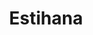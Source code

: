 ---
layout: place
title: "Estihana"
permalink: /new-york/brooklyn/estihana.html
stateAbbr: NY
stateName: New York
cityName: Brooklyn
seo:
  name: "Estihana"
  type: Restaurant
  links: null
description: "Estihana serves delicious sushi in Brooklyn, New York. Try fresh Japanese dishes for a great dining experience. "
place_id: ChIJ225B68hEwokRRE8EmbDr1_A
photos:
  - name: >-
      places/ChIJ225B68hEwokRRE8EmbDr1_A/photos/AeeoHcJejvL8kF7GuElQn-wyB20aRVP0YvY0M89N_cR09M6H94-pZoVPnv8oSjDUk1m6GDoi5nYw0AE3rlID4of90DWF3boNu2RefP7u_6JY7qxe6PxvaNrWeegjd7JVqvaBVUZUBVaswR4E_1VfmFW-R6539fGRUIt_ndBQpwDQrySrHHmkVdFis_6faK7Y_G1zUO0SO8FPw_i0dj9pq6ZNubyps0Rh7x8rtVX5x4aPIMS50359NQOFs_V5SrmF_MsuGgF_8cBmvJbJVaA6mWG9e0ski-Hk7YtB4jsdjq8D1cFk0ukbGxAOx50h86CMmpUtDUnyoTwxujGMLs5acA0lr9SfzpRVcT4v5i6FHq2WNesMeHzNmSGUbm-PBJJMue7DLs9bUiJF8wvCCVbhN9zU1QPj0SnmceA34DZ8xS2_dMszE7g
    widthPx: 4032
    heightPx: 1816
    authorAttributions:
      - displayName: D K
        uri: https://maps.google.com/maps/contrib/107151988804144005127
        photoUri: >-
          https://lh3.googleusercontent.com/a-/ALV-UjV8dgkONG4ApNZMcuIYM9KG4uqau--YG0S9RocjodfNDPBBnynsnQ=s100-p-k-no-mo
    flagContentUri: >-
      https://www.google.com/local/imagery/report/?cb_client=maps_api_places.places_api&image_key=!1e10!2sCIHM0ogKEICAgIDB2JHumgE&hl=en-US
    googleMapsUri: >-
      https://www.google.com/maps/place//data=!3m4!1e2!3m2!1sCIHM0ogKEICAgIDB2JHumgE!2e10!4m2!3m1!1s0x89c244c8eb416edb:0xf0d7ebb099044f44
  - name: >-
      places/ChIJ225B68hEwokRRE8EmbDr1_A/photos/AeeoHcIcHkTH7Rm6PkgHKnr9p8mt9hfwLI5orjG6FzU8WeUJXjcxeXMGyyTpgqXDur_cX4GCkzUFuiRskghRdVjb5UroQ2qLoRSUd3hsD9hvluI8t2zUhdvb4UHmjfqhT9sveZB6AmNx0w7NqjTYQRVyE1lP6K8mjfyj4OjwoRYaJNhrr1wiZDeZvF3ALcEFR84ALqrOlRmIln_hgseFi1vEoZYKEJNVyLywDL1fpWtIhURMdYRhm4nFRekyhw8Ul_LU7tpcCDcQqgcyfhDRp_wtc896MvkzncZOUhliXsvafGhKbA
    widthPx: 1100
    heightPx: 736
    authorAttributions:
      - displayName: Estihana Brooklyn
        uri: https://maps.google.com/maps/contrib/110013198283368174821
        photoUri: >-
          https://lh3.googleusercontent.com/a-/ALV-UjWbLD5tgPSgSe3HWaxGhsI0O5EUel1ej_v6MkSGvkwzTuHhJiA=s100-p-k-no-mo
    flagContentUri: >-
      https://www.google.com/local/imagery/report/?cb_client=maps_api_places.places_api&image_key=!1e10!2sAF1QipPxye366zcvdrVP14sKgLfs4dEEYx3jdGDmXVk-&hl=en-US
    googleMapsUri: >-
      https://www.google.com/maps/place//data=!3m4!1e2!3m2!1sAF1QipPxye366zcvdrVP14sKgLfs4dEEYx3jdGDmXVk-!2e10!4m2!3m1!1s0x89c244c8eb416edb:0xf0d7ebb099044f44
  - name: >-
      places/ChIJ225B68hEwokRRE8EmbDr1_A/photos/AeeoHcLpY82bTI__XUge-LURxyoBknTiYpdvKsWzZNdtm5w1mtY8DqJCOvl2PYxZDPX4i2rYiY7lQWUNGiGda-7XeUBeLA5e56Rkg3aof_Lw3WFvGnwwq2X2_i-GfYHs90hvsE1bTTq7EcuN8Knct_oZHnLXYY02IHKmDsGePhe7F4RYPxN0hmOVp9HDzNIdbU7Quq8A6kv5_w2Uo4MqxezQGDx2BLB6oZ7IPcR50_dczkpMYi4WQYRGD-k5cm8euATTOhsopIHuChm6biPdy9sRk-88Y41pgs5aXoenLMIeJkO5lg
    widthPx: 4800
    heightPx: 3175
    authorAttributions:
      - displayName: Estihana
        uri: https://maps.google.com/maps/contrib/108186590006877679277
        photoUri: >-
          https://lh3.googleusercontent.com/a/ACg8ocJv24B-RJIsczHhqrO9tRO4G4CdtW3Pikbr69qao3tnM8qVvg=s100-p-k-no-mo
    flagContentUri: >-
      https://www.google.com/local/imagery/report/?cb_client=maps_api_places.places_api&image_key=!1e10!2sAF1QipPhoTohM83L-aQ34ce3ZGtfmqrmeomioe7MxgRQ&hl=en-US
    googleMapsUri: >-
      https://www.google.com/maps/place//data=!3m4!1e2!3m2!1sAF1QipPhoTohM83L-aQ34ce3ZGtfmqrmeomioe7MxgRQ!2e10!4m2!3m1!1s0x89c244c8eb416edb:0xf0d7ebb099044f44
  - name: >-
      places/ChIJ225B68hEwokRRE8EmbDr1_A/photos/AeeoHcJXTvUOR2G0S5_x04QAsj4Xds-L2hh7ZtLC0qn8gTUtimaRuIte1WzF72B3ZYtWl2J4b4GfOofWgpBF_fTHuQBOmZdMz1rPtVcoq9clhseo7S3QhaY0lFrl9v81-0gwhCVuuamp96oytNeIYHbgngOyA1wClvUujTylYmLNCuTaXFxdC41JdaGepE9nCFfdFAVwI0OnyywN14kMD_VHzekt2MVVMl10A6ElX73pvSWblrV8_WmzZotPo0rZi8aH0OrVf22Dv7N_vHHpzLiqq1jChiYPzgYXhddzmTdxgUH3_A3x5v2AwtEIpsZP6xvNOmtL8pDHdxQIPAM8lJRt4ntTNnYHihQIX_TwMZIvUv1rM7jsyU_g2AuniyWrsp9ddaoO1B-359GWr3ejeF1w5R6b61aoazI_7VE1zCWvb_WJYg
    widthPx: 2265
    heightPx: 2268
    authorAttributions:
      - displayName: Ahuva Spiegel-Hoberman
        uri: https://maps.google.com/maps/contrib/117000572310539022184
        photoUri: >-
          https://lh3.googleusercontent.com/a-/ALV-UjU-qRoR2pdviBVDCTTQh4uHPDF5kmjc0D32_lnye30MeH96Pl2D=s100-p-k-no-mo
    flagContentUri: >-
      https://www.google.com/local/imagery/report/?cb_client=maps_api_places.places_api&image_key=!1e10!2sCIHM0ogKEICAgICkw_m0Vg&hl=en-US
    googleMapsUri: >-
      https://www.google.com/maps/place//data=!3m4!1e2!3m2!1sCIHM0ogKEICAgICkw_m0Vg!2e10!4m2!3m1!1s0x89c244c8eb416edb:0xf0d7ebb099044f44
  - name: >-
      places/ChIJ225B68hEwokRRE8EmbDr1_A/photos/AeeoHcJ_pvkPrCDhhOnoKsyow4HhkTQDZmruO_M8feA8f-3630OtcZN-saZ1ldpbzTLdCK1hxJGF0hrJBS0FX0ctCg8F-eQC92gMDx8yC_2nipcp9EpdouiNff_QWz8OIRv4MljhrNQ8SUQtXe_OPs6TiJRQLIDBaScjMtJEn0FMLqkSgZQhjhX_YHUP0UABm0I0Re2q2EzvS3-hQivw1zbI2hacuSiY5kq6ATdNTAvG9VwEh64jsboUNqcRkYQq6rZxssedv7WPi8Zsklx-XNOnzoC0WLoWFBfaEF_M1dPKBu5TBbPeEmoc5Q7NlDEHXFPzvxo6aYG1A5V0UIkTSi3WkgyVcY5yOpe8MDsYxlaHkrsjROvTL3v7soL4CeyVi3_NLymu2XB9KFrQE7RxnMRzRHrjNufrMBCecw_sqArgbMkRmg
    widthPx: 3600
    heightPx: 4800
    authorAttributions:
      - displayName: Yehiel M Kalish
        uri: https://maps.google.com/maps/contrib/112727591328253712575
        photoUri: >-
          https://lh3.googleusercontent.com/a-/ALV-UjV96ZdqGCp7qRny_ooJGXS75bQXlMDdS_uqFwuGKMHB5-o9aulI=s100-p-k-no-mo
    flagContentUri: >-
      https://www.google.com/local/imagery/report/?cb_client=maps_api_places.places_api&image_key=!1e10!2sCIHM0ogKEICAgMCIs67UZw&hl=en-US
    googleMapsUri: >-
      https://www.google.com/maps/place//data=!3m4!1e2!3m2!1sCIHM0ogKEICAgMCIs67UZw!2e10!4m2!3m1!1s0x89c244c8eb416edb:0xf0d7ebb099044f44
  - name: >-
      places/ChIJ225B68hEwokRRE8EmbDr1_A/photos/AeeoHcLDCxzmg-slNZkfFyWnPB8FsEXQHsyh9lYxggAawY2mZgKd0YmLM2dcyLUlCJ7m-2hp9dJcP6uAAwDlcWbSwvHe9v4retlj49sDZqELfessjFADnZGSj0124zD-kDX-K-HIb_oFl8Mg2XmOpjk60_cp_DuaD5ze6S82gqDaux1f8rJTGOkuDBp7-CozGpDk2d3BTJ5FVed3rBRdVvfPp7lY8irdGQmKyd1kimc6WXFKyjn2gQhwao2x_DFJEoWe2ZlKbj4G2Zl_2GB1dJj0ZnsR2phCdOBbAiTDbxzzqt-p8Vwq6aJW8ToaPT_3utM3ZXo0444sA7f5N-CIhcUW1Xa1nlERhOw-VpEdRTCboM15u4vai3h2X7RZYI4vVysiFlgfvZIhyxKr2FE47t5PxOZXqk0DSue1UrSAuay1jN9jp4c
    widthPx: 3658
    heightPx: 2793
    authorAttributions:
      - displayName: Meira Chana Meyerovich
        uri: https://maps.google.com/maps/contrib/102952880256269286786
        photoUri: >-
          https://lh3.googleusercontent.com/a-/ALV-UjUrtNlM5aoEx6DjdmdTHwCKALIM3bDNH96ZmfgnsCLz9p18HDhw_A=s100-p-k-no-mo
    flagContentUri: >-
      https://www.google.com/local/imagery/report/?cb_client=maps_api_places.places_api&image_key=!1e10!2sCIHM0ogKEICAgMDwl83S8gE&hl=en-US
    googleMapsUri: >-
      https://www.google.com/maps/place//data=!3m4!1e2!3m2!1sCIHM0ogKEICAgMDwl83S8gE!2e10!4m2!3m1!1s0x89c244c8eb416edb:0xf0d7ebb099044f44
  - name: >-
      places/ChIJ225B68hEwokRRE8EmbDr1_A/photos/AeeoHcKVrdEtauLZ_UUzJsedZkMSkQOh_X3oRGLXASh3_NHaPiZa0fsHSopny1_ezGEmCiL4VUX0A424-Aw9eK5fnNNOHexsLvb3rZP5mwjoclX79Pmop-kerj4nP5lWtqZXZ0ccSjZVJ0rmmGypor3zXde7ODeuc5v2MkLaJ4Zu8xlBiUtyGlhsOCXnHS0LtSKHRKBuMr-8us1O32xjS8m88Fmj9xseWtZfDaqD4FWVpM4CuD0tmkqbbkp_1iYOg_R_bGGXnjIMAtqW6XVD12XwIML5pOzIKHfK8oMFtxBBnRTOoUOuVBfwTTgYt1KWUuQ2Fi-n7A-wG7hVbdAOMh5Eo8F6sFKplcgRgCWVHJE2_HrrDkFFgCseN-UB3fz9BbCHdToJDHOU5iZeJYA70f_ngyBZ4PiTOpUUzzo9ne5xcTxWqg
    widthPx: 3024
    heightPx: 4032
    authorAttributions:
      - displayName: Nechama Zakon
        uri: https://maps.google.com/maps/contrib/107490105379820868167
        photoUri: >-
          https://lh3.googleusercontent.com/a-/ALV-UjWAvse42CXas1x264d4nEtH1pnEKXMljIIEkB_ruDZvag7yvIio=s100-p-k-no-mo
    flagContentUri: >-
      https://www.google.com/local/imagery/report/?cb_client=maps_api_places.places_api&image_key=!1e10!2sCIHM0ogKEICAgIDpjvX2Fg&hl=en-US
    googleMapsUri: >-
      https://www.google.com/maps/place//data=!3m4!1e2!3m2!1sCIHM0ogKEICAgIDpjvX2Fg!2e10!4m2!3m1!1s0x89c244c8eb416edb:0xf0d7ebb099044f44
  - name: >-
      places/ChIJ225B68hEwokRRE8EmbDr1_A/photos/AeeoHcJLKmVIphdXGEScT11lHtC6Kjf07a4euiieVtCucBU37Lku9jyeGSvMpwoOJW0Mpjc_Yw8ufEjOStZgZlIvjxhCYORwrKyUIV7dwP_33MQYvg6XnjJKxPFjOr_wo-xVw8Ldat8YDTCE8sah8nx83bUGpjrndnZJ4Q43TNfDBSrwsI2P6zS9RANmmL3Ln58-kGVTA7iJK1L9-xfQGqwJjYV06iQeTtVsmFbYL2HCcSLmGMfcAhtXNkAiyXSZ13AA88D8iM28ieFJAzbIvbjFMBLrBkRFlye1DZj0DXTUsmrKyZxE0Zvh6njYWB4I0jfw8LbgMtmHiGCxcqFuTdchNkeyZizkKotEJyNVoYl0BGlTyDysafHfYfRp-0kvRtcHjP3bhMRUA9E0YQ5pGIK1Ogssg5PKtpfbqI2VKJEPea-OVznw
    widthPx: 3024
    heightPx: 4032
    authorAttributions:
      - displayName: Nechama Zakon
        uri: https://maps.google.com/maps/contrib/107490105379820868167
        photoUri: >-
          https://lh3.googleusercontent.com/a-/ALV-UjWAvse42CXas1x264d4nEtH1pnEKXMljIIEkB_ruDZvag7yvIio=s100-p-k-no-mo
    flagContentUri: >-
      https://www.google.com/local/imagery/report/?cb_client=maps_api_places.places_api&image_key=!1e10!2sCIHM0ogKEICAgIDpjvXo2AE&hl=en-US
    googleMapsUri: >-
      https://www.google.com/maps/place//data=!3m4!1e2!3m2!1sCIHM0ogKEICAgIDpjvXo2AE!2e10!4m2!3m1!1s0x89c244c8eb416edb:0xf0d7ebb099044f44
  - name: >-
      places/ChIJ225B68hEwokRRE8EmbDr1_A/photos/AeeoHcKBmtDj8EJhOg_76U7yPUBeuN0wwyxfVgJGCWIzPZK_oaDln35EHlEm0_t8yMxXvUvi8x888t2hibU99OjsCkcLBV_3tgshM-aY_JOZbzi-6PSZlKCbd64FhngMdYz1beXRggBrtkB2SEJ-HFb3J07cwWnSl17ienBkn_cs5lva5eNPLr0EURpmlTQaicD662MR68v1mnqkq-JE5RhpdhrM8Gj7s1MapARVpuuzGIt2LpeGDhHda_EM4W1FwpvPRuM9I-I3ju3dhoOmabEuj6L1iGIRwGuMD2gJIFX-CgUQ6x2kZTg8d6rsEoNNCvzh6cdtpi5LofGKDDgerYQi8VQaC0Yx3YCb1SmfcD8b2a2Y1kT6heXvA2QV43HF7rgcPaAcywhfI0krddyxhf0425G2N7LiHNt2w3gOe68NqaQYuw
    widthPx: 2268
    heightPx: 4032
    authorAttributions:
      - displayName: Meni Wolf
        uri: https://maps.google.com/maps/contrib/114138979652994045888
        photoUri: >-
          https://lh3.googleusercontent.com/a-/ALV-UjXMtbPdJ71TJXwInzxIxCrwTJI3oWCXkacR569gdqwjSnzhLp1Kqg=s100-p-k-no-mo
    flagContentUri: >-
      https://www.google.com/local/imagery/report/?cb_client=maps_api_places.places_api&image_key=!1e10!2sCIHM0ogKEICAgIDGypj7Dw&hl=en-US
    googleMapsUri: >-
      https://www.google.com/maps/place//data=!3m4!1e2!3m2!1sCIHM0ogKEICAgIDGypj7Dw!2e10!4m2!3m1!1s0x89c244c8eb416edb:0xf0d7ebb099044f44
  - name: >-
      places/ChIJ225B68hEwokRRE8EmbDr1_A/photos/AeeoHcIV-MKkwoUx4l3y8Ae98Y9lzKEFN5yJUVcU-VZ_dg1-h7tHdu4dOiVKvk0B1hP5w9qs8DVx6G5xHNjskiJKCsKVLBvh0V6zpUp8NTE7kUxRFdvYvGmrQSeMKSV0IfcjOmt7ZmG06UmtfdmemVy9t0RVkCTiOyaMe8KeCAQf3PmDNkUI1SRxBaJP0fw8HRauMA2xGN4Ns5VYA-E9oxVztX1yHVpLszSiNkpBa4AeuskozuuUw9fadoHvQLVzmRsxQlOZ_MbtOENVFbPz9IhnM3JyrpEdcuNXL4U26N7fmCnmloUhdnGMW-R9BRdLaaT7HV_UUtFdB6weyR3QWyzSJCdgMzLycPVK-8bPcmHNTgzAzb-Jxgzon_OnJtP8HE7hAYVmoZSLyxYkT3xriGQZVPOX_SFok3_gBWXIBxl4O3FWvY5k
    widthPx: 1600
    heightPx: 900
    authorAttributions:
      - displayName: meital levi
        uri: https://maps.google.com/maps/contrib/107369899435726536842
        photoUri: >-
          https://lh3.googleusercontent.com/a/ACg8ocIK4a3YFN8QqyyCm4XKdPPsp0tm1MOzDm2Ikw9OxelGffoekw=s100-p-k-no-mo
    flagContentUri: >-
      https://www.google.com/local/imagery/report/?cb_client=maps_api_places.places_api&image_key=!1e10!2sCIHM0ogKEICAgID9sdveoQE&hl=en-US
    googleMapsUri: >-
      https://www.google.com/maps/place//data=!3m4!1e2!3m2!1sCIHM0ogKEICAgID9sdveoQE!2e10!4m2!3m1!1s0x89c244c8eb416edb:0xf0d7ebb099044f44
address: 1217 Avenue J, Brooklyn, NY 11230, USA
street: 1217 Avenue J
city: Brooklyn
state: NY
zip: '11230'
country: USA
neighborhood: Midwood
latitude: '40.625091'
longitude: '-73.963592'
accessibility_options:
  wheelchairAccessibleParking: false
  wheelchairAccessibleEntrance: true
  wheelchairAccessibleSeating: true
business_status: OPERATIONAL
name: Estihana
google_maps_links:
  directionsUri: >-
    https://www.google.com/maps/dir//''/data=!4m7!4m6!1m1!4e2!1m2!1m1!1s0x89c244c8eb416edb:0xf0d7ebb099044f44!3e0
  placeUri: https://maps.google.com/?cid=17354598832809463620
  writeAReviewUri: >-
    https://www.google.com/maps/place//data=!4m3!3m2!1s0x89c244c8eb416edb:0xf0d7ebb099044f44!12e1
  reviewsUri: >-
    https://www.google.com/maps/place//data=!4m4!3m3!1s0x89c244c8eb416edb:0xf0d7ebb099044f44!9m1!1b1
  photosUri: >-
    https://www.google.com/maps/place//data=!4m3!3m2!1s0x89c244c8eb416edb:0xf0d7ebb099044f44!10e5
primary_type: Asian Restaurant
opening_hours:
  regular: null
  current: null
secondary_opening_hours:
  regular:
    weekdayDescriptions: null
    type: null
  current:
    weekdayDescriptions: null
    type: null
phone: null
price_level: null
price_range: null
rating: null
rating_count: 0
website: null
reviews: null
parking_options: null
payment_options: null
allow_dogs: null
curbside_pickup: null
delivery: null
dine_in: null
good_for_children: null
good_for_groups: null
good_for_sports: null
live_music: null
menu_for_children: null
outdoor_seating: null
reservable: null
restroom: null
serves_beer: null
serves_breakfast: null
serves_brunch: null
serves_cocktails: null
serves_coffee: null
serves_dinner: null
serves_dessert: null
serves_lunch: null
serves_vegetarian_food: null
serves_wine: null
takeout: null
update_category: essentials
summary: null

---